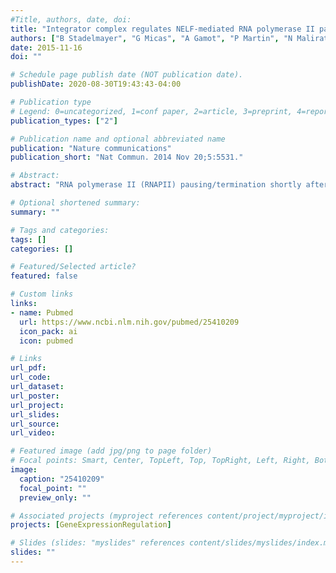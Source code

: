 ```yaml
---
#Title, authors, date, doi:
title: "Integrator complex regulates NELF-mediated RNA polymerase II pause/release and processivity at coding genes."
authors: ["B Stadelmayer", "G Micas", "A Gamot", "P Martin", "N Malirat", "S Koval", "R Raffel", "B Sobhian", "D Severac", "S Rialle", "H Parrinello", "O Cuvier", "M Benkirane"]
date: 2015-11-16
doi: ""

# Schedule page publish date (NOT publication date).
publishDate: 2020-08-30T19:43:43-04:00

# Publication type
# Legend: 0=uncategorized, 1=conf paper, 2=article, 3=preprint, 4=report, 5=book, 6=book chapter, 7=thesis, 8=patent
publication_types: ["2"]

# Publication name and optional abbreviated name
publication: "Nature communications"
publication_short: "Nat Commun. 2014 Nov 20;5:5531."

# Abstract:
abstract: "RNA polymerase II (RNAPII) pausing/termination shortly after initiation is a hallmark of gene regulation. Here, we show that negative elongation factor (NELF) interacts with Integrator complex subunits (INTScom), RNAPII and Spt5. The interaction between NELF and INTScom subunits is RNA and DNA independent. Using both human immunodeficiency virus type 1 promoter and genome-wide analyses, we demonstrate that Integrator subunits specifically control NELF-mediated RNAPII pause/release at coding genes. The strength of RNAPII pausing is determined by the nature of the NELF-associated INTScom subunits. Interestingly, in addition to controlling RNAPII pause-release INTS11 catalytic subunit of the INTScom is required for RNAPII processivity. Finally, INTScom target genes are enriched in human immunodeficiency virus type 1 transactivation response element/NELF binding element and in a 3' box sequence required for small nuclear RNA biogenesis. Revealing these unexpected functions of INTScom in regulating RNAPII pause-release and completion of mRNA synthesis of NELF-target genes will contribute to our understanding of the gene expression cycle."

# Optional shortened summary:
summary: ""

# Tags and categories:
tags: []
categories: []

# Featured/Selected article?
featured: false

# Custom links
links:
- name: Pubmed
  url: https://www.ncbi.nlm.nih.gov/pubmed/25410209
  icon_pack: ai
  icon: pubmed

# Links
url_pdf:
url_code:
url_dataset:
url_poster:
url_project:
url_slides:
url_source:
url_video:

# Featured image (add jpg/png to page folder)
# Focal points: Smart, Center, TopLeft, Top, TopRight, Left, Right, BottomLeft, Bottom, BottomRight
image: 
  caption: "25410209"
  focal_point: ""
  preview_only: ""

# Associated projects (myproject references content/project/myproject/index.md)
projects: [GeneExpressionRegulation]

# Slides (slides: "myslides" references content/slides/myslides/index.md)
slides: ""
---
```

